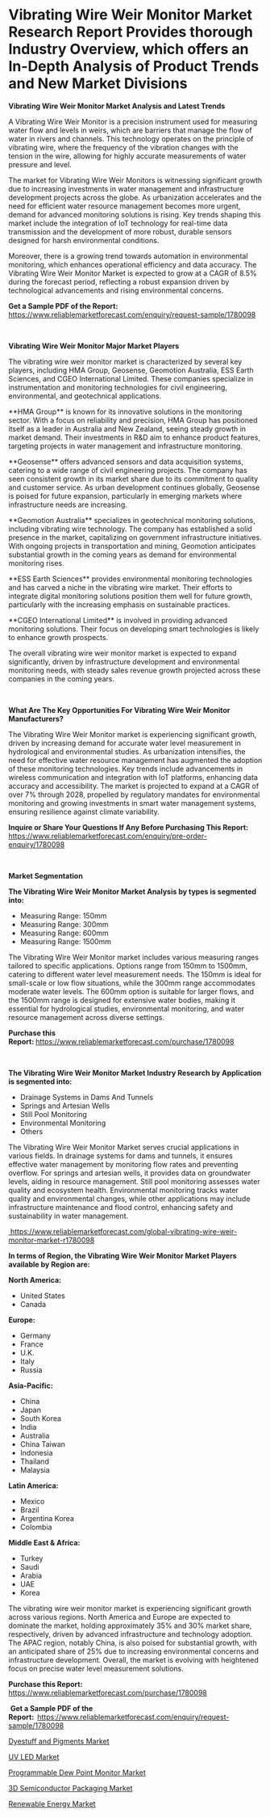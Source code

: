 <p><h1>Vibrating Wire Weir Monitor Market Research Report Provides thorough Industry Overview, which offers an In-Depth Analysis of Product Trends and New Market Divisions</h1></p><p><strong>Vibrating Wire Weir Monitor Market Analysis and Latest Trends</strong></p>
<p><p>A Vibrating Wire Weir Monitor is a precision instrument used for measuring water flow and levels in weirs, which are barriers that manage the flow of water in rivers and channels. This technology operates on the principle of vibrating wire, where the frequency of the vibration changes with the tension in the wire, allowing for highly accurate measurements of water pressure and level.</p><p>The market for Vibrating Wire Weir Monitors is witnessing significant growth due to increasing investments in water management and infrastructure development projects across the globe. As urbanization accelerates and the need for efficient water resource management becomes more urgent, demand for advanced monitoring solutions is rising. Key trends shaping this market include the integration of IoT technology for real-time data transmission and the development of more robust, durable sensors designed for harsh environmental conditions. </p><p>Moreover, there is a growing trend towards automation in environmental monitoring, which enhances operational efficiency and data accuracy. The Vibrating Wire Weir Monitor Market is expected to grow at a CAGR of 8.5% during the forecast period, reflecting a robust expansion driven by technological advancements and rising environmental concerns.</p></p>
<p><strong>Get a Sample PDF of the Report:&nbsp;</strong> <a href="https://www.reliablemarketforecast.com/enquiry/request-sample/1780098?utm_campaign=1870&utm_medium=2&utm_source=Github&utm_content=ia&utm_term=19122024&utm_id=vibrating-wire-weir-monitor">https://www.reliablemarketforecast.com/enquiry/request-sample/1780098</a></p>
<p>&nbsp;</p>
<p><strong>Vibrating Wire Weir Monitor Major Market Players</strong></p>
<p><p>The vibrating wire weir monitor market is characterized by several key players, including HMA Group, Geosense, Geomotion Australia, ESS Earth Sciences, and CGEO International Limited. These companies specialize in instrumentation and monitoring technologies for civil engineering, environmental, and geotechnical applications.</p><p>**HMA Group** is known for its innovative solutions in the monitoring sector. With a focus on reliability and precision, HMA Group has positioned itself as a leader in Australia and New Zealand, seeing steady growth in market demand. Their investments in R&D aim to enhance product features, targeting projects in water management and infrastructure monitoring.</p><p>**Geosense** offers advanced sensors and data acquisition systems, catering to a wide range of civil engineering projects. The company has seen consistent growth in its market share due to its commitment to quality and customer service. As urban development continues globally, Geosense is poised for future expansion, particularly in emerging markets where infrastructure needs are increasing.</p><p>**Geomotion Australia** specializes in geotechnical monitoring solutions, including vibrating wire technology. The company has established a solid presence in the market, capitalizing on government infrastructure initiatives. With ongoing projects in transportation and mining, Geomotion anticipates substantial growth in the coming years as demand for environmental monitoring rises.</p><p>**ESS Earth Sciences** provides environmental monitoring technologies and has carved a niche in the vibrating wire market. Their efforts to integrate digital monitoring solutions position them well for future growth, particularly with the increasing emphasis on sustainable practices.</p><p>**CGEO International Limited** is involved in providing advanced monitoring solutions. Their focus on developing smart technologies is likely to enhance growth prospects.</p><p>The overall vibrating wire weir monitor market is expected to expand significantly, driven by infrastructure development and environmental monitoring needs, with steady sales revenue growth projected across these companies in the coming years.</p></p>
<p>&nbsp;</p>
<p><strong>What Are The Key Opportunities For Vibrating Wire Weir Monitor Manufacturers?</strong></p>
<p><p>The Vibrating Wire Weir Monitor market is experiencing significant growth, driven by increasing demand for accurate water level measurement in hydrological and environmental studies. As urbanization intensifies, the need for effective water resource management has augmented the adoption of these monitoring technologies. Key trends include advancements in wireless communication and integration with IoT platforms, enhancing data accuracy and accessibility. The market is projected to expand at a CAGR of over 7% through 2028, propelled by regulatory mandates for environmental monitoring and growing investments in smart water management systems, ensuring resilience against climate variability.</p></p>
<p><strong>Inquire or Share Your Questions If Any Before Purchasing This Report:</strong> <a href="https://www.reliablemarketforecast.com/enquiry/pre-order-enquiry/1780098?utm_campaign=1870&utm_medium=2&utm_source=Github&utm_content=ia&utm_term=19122024&utm_id=vibrating-wire-weir-monitor">https://www.reliablemarketforecast.com/enquiry/pre-order-enquiry/1780098</a></p>
<p>&nbsp;</p>
<p><strong>Market Segmentation</strong></p>
<p><strong>The Vibrating Wire Weir Monitor Market Analysis by types is segmented into:</strong></p>
<p><ul><li>Measuring Range: 150mm</li><li>Measuring Range: 300mm</li><li>Measuring Range: 600mm</li><li>Measuring Range: 1500mm</li></ul></p>
<p><p>The Vibrating Wire Weir Monitor market includes various measuring ranges tailored to specific applications. Options range from 150mm to 1500mm, catering to different water level measurement needs. The 150mm is ideal for small-scale or low flow situations, while the 300mm range accommodates moderate water levels. The 600mm option is suitable for larger flows, and the 1500mm range is designed for extensive water bodies, making it essential for hydrological studies, environmental monitoring, and water resource management across diverse settings.</p></p>
<p><strong>Purchase this Report:&nbsp;</strong><a href="https://www.reliablemarketforecast.com/purchase/1780098?utm_campaign=1870&utm_medium=2&utm_source=Github&utm_content=ia&utm_term=19122024&utm_id=vibrating-wire-weir-monitor">https://www.reliablemarketforecast.com/purchase/1780098</a></p>
<p>&nbsp;</p>
<p><strong>The Vibrating Wire Weir Monitor Market Industry Research by Application is segmented into:</strong></p>
<p><ul><li>Drainage Systems in Dams And Tunnels</li><li>Springs and Artesian Wells</li><li>Still Pool Monitoring</li><li>Environmental Monitoring</li><li>Others</li></ul></p>
<p><p>The Vibrating Wire Weir Monitor Market serves crucial applications in various fields. In drainage systems for dams and tunnels, it ensures effective water management by monitoring flow rates and preventing overflow. For springs and artesian wells, it provides data on groundwater levels, aiding in resource management. Still pool monitoring assesses water quality and ecosystem health. Environmental monitoring tracks water quality and environmental changes, while other applications may include infrastructure maintenance and flood control, enhancing safety and sustainability in water management.</p></p>
<p><a href="https://www.reliablemarketforecast.com/global-vibrating-wire-weir-monitor-market-r1780098?utm_campaign=1870&utm_medium=2&utm_source=Github&utm_content=ia&utm_term=19122024&utm_id=vibrating-wire-weir-monitor">&nbsp;https://www.reliablemarketforecast.com/global-vibrating-wire-weir-monitor-market-r1780098</a></p>
<p><strong>In terms of Region, the Vibrating Wire Weir Monitor Market Players available by Region are:</strong></p>
<p>
    <p> <strong> North America: </strong>
        <ul>
            <li>United States</li>
            <li>Canada</li>
        </ul>
        </p> 
    <p> <strong> Europe: </strong>
        <ul>
            <li>Germany</li>
            <li>France</li>
            <li>U.K.</li>
            <li>Italy</li>
            <li>Russia</li>
        </ul>
        </p> 
    <p> <strong> Asia-Pacific: </strong>
        <ul>
            <li>China</li>
            <li>Japan</li>
            <li>South Korea</li>
            <li>India</li>
            <li>Australia</li>
            <li>China Taiwan</li>
            <li>Indonesia</li>
            <li>Thailand</li>
            <li>Malaysia</li>
        </ul>
        </p> 
    <p> <strong> Latin America: </strong>
        <ul>
            <li>Mexico</li>
            <li>Brazil</li>
            <li>Argentina Korea</li>
            <li>Colombia</li>
        </ul>
        </p> 
    <p> <strong> Middle East & Africa: </strong>
        <ul>
            <li>Turkey</li>
            <li>Saudi</li>
            <li>Arabia</li>
            <li>UAE</li>
            <li>Korea</li>
        </ul>
    </p>
    </p>
<p><p>The vibrating wire weir monitor market is experiencing significant growth across various regions. North America and Europe are expected to dominate the market, holding approximately 35% and 30% market share, respectively, driven by advanced infrastructure and technology adoption. The APAC region, notably China, is also poised for substantial growth, with an anticipated share of 25% due to increasing environmental concerns and infrastructure development. Overall, the market is evolving with heightened focus on precise water level measurement solutions.</p></p>
<p><strong>Purchase this Report: </strong><a href="https://www.reliablemarketforecast.com/purchase/1780098?utm_campaign=1870&utm_medium=2&utm_source=Github&utm_content=ia&utm_term=19122024&utm_id=vibrating-wire-weir-monitor">https://www.reliablemarketforecast.com/purchase/1780098</a></p>
<p>&nbsp;<strong>Get a Sample PDF of the Report:&nbsp;&nbsp;</strong><a href="https://www.reliablemarketforecast.com/enquiry/request-sample/1780098?utm_campaign=1870&utm_medium=2&utm_source=Github&utm_content=ia&utm_term=19122024&utm_id=vibrating-wire-weir-monitor">https://www.reliablemarketforecast.com/enquiry/request-sample/1780098</a></p>
<p><strong></strong></p>
<p><p><a href="https://www.linkedin.com/pulse/c-glance-reports-anmec?utm_campaign=1870&utm_medium=2&utm_source=Github&utm_content=ia&utm_term=19122024&utm_id=vibrating-wire-weir-monitor">Dyestuff and Pigments Market</a></p><p><a href="https://www.linkedin.com/pulse/precise-information-uv-led-market-size-share-volume-growth-kqixc?utm_campaign=1870&utm_medium=2&utm_source=Github&utm_content=ia&utm_term=19122024&utm_id=vibrating-wire-weir-monitor">UV LED Market</a></p><p><a href="https://github.com/PeterParrish5/Market-Research-Report-List-7/blob/main/programmable-dew-point-monitor-market.md?utm_campaign=1870&utm_medium=2&utm_source=Github&utm_content=ia&utm_term=19122024&utm_id=vibrating-wire-weir-monitor">Programmable Dew Point Monitor Market</a></p><p><a href="https://www.linkedin.com/pulse/3d-semiconductor-packaging-market-size-revenue-analysis-cagr-uw8jc?utm_campaign=1870&utm_medium=2&utm_source=Github&utm_content=ia&utm_term=19122024&utm_id=vibrating-wire-weir-monitor">3D Semiconductor Packaging Market</a></p><p><a href="https://www.linkedin.com/pulse/renewable-energy-market-dynamics-2024-2031-projected-7fguf?utm_campaign=1870&utm_medium=2&utm_source=Github&utm_content=ia&utm_term=19122024&utm_id=vibrating-wire-weir-monitor">Renewable Energy Market</a></p></p>